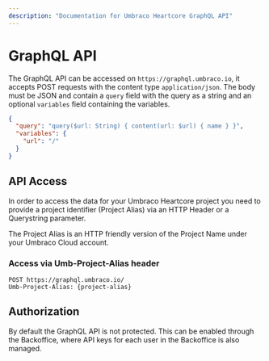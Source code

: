 ```yaml
---
description: "Documentation for Umbraco Heartcore GraphQL API"
---
```


# GraphQL API

The GraphQL API can be accessed on `https://graphql.umbraco.io`, it accepts POST requests with the content type `application/json`. The body must be JSON and contain a `query` field with the query as a string and an optional `variables` field containing the variables.

```json
{
  "query": "query($url: String) { content(url: $url) { name } }",
  "variables": {
    "url": "/"
  }
}
```

## API Access

In order to access the data for your Umbraco Heartcore project you need to provide a project identifier (Project Alias) via an HTTP Header or a Querystring parameter.

The Project Alias is an HTTP friendly version of the Project Name under your Umbraco Cloud account.

### Access via Umb-Project-Alias header

```http
POST https://graphql.umbraco.io/
Umb-Project-Alias: {project-alias}
```

## Authorization

By default the GraphQL API is not protected. This can be enabled through the Backoffice, where API keys for each user in the Backoffice is also managed.

To access the GraphQL API the user must have access to the `Content` section and have the `Browse Node` permission.

### Access via an Api-Key header

```http
POST https://graphql.umbraco.io/
Api-Key: {api-key}
```

## Preview

The GraphQL API supports fetching draft content, this can be done by passing a `preview` argument to the root query fields.

{% hint style="info" %}
Fetching draft content requires an API Key to be passed with the request.
{% endhint %}

```graphql
query {
  content(preview: true) {
    name
  }
}
```

## Persisted queries

The GraphQL API supports persisted queries, running a persisted query can be done using the following payload in the graphql request

```json
{
  "extensions": {
    "persistedQuery": {
      "alias": "{Alias}"
    }
  }
}
```
The persisted queries also supports variables

```json
{
  "extensions": {
    "persistedQuery": {
      "alias": "{Alias}"
    }
  },
  "variables": {
    "url": "/"
  }
}
```

{% hint style="info" %}
Persisted queries can be created within the backoffice in the [GraphQL Playground](../../getting-started/graphql-playground.md#persisted-queries)
{% endhint %}


## [Schema Generation](schema-generation.md)

Information on how the GraphQL schema is generated, reserved names and built-in custom types.

## [Property Editors](property-editors.md)

A list of all the built-in Umbraco Property Editors and their GraphQL types.

## [Filtering and Ordering](filtering-and-ordering.md)

Documentation on how to filter and order collections with the GraphQL API.
